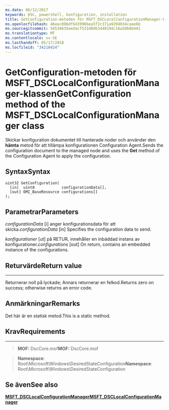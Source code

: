 ```yaml
---
ms.date: 06/12/2017
keywords: DSC, powershell, konfiguration, installation
title: GetConfiguration-metoden för MSFT_DSCLocalConfigurationManager-klassen
ms.openlocfilehash: 46eec896df643996bea5f2c371a9294034caae6b
ms.sourcegitcommit: 54534635eedacf531d8d6344019dc16a50b8b441
ms.translationtype: MT
ms.contentlocale: sv-SE
ms.lasthandoff: 05/17/2018
ms.locfileid: "34218424"
---
```

# <a name="getconfiguration-method-of-the-msftdsclocalconfigurationmanager-class"></a><span data-ttu-id="2eeaf-103">GetConfiguration-metoden för MSFT_DSCLocalConfigurationManager-klassen</span><span class="sxs-lookup"><span data-stu-id="2eeaf-103">GetConfiguration method of the MSFT_DSCLocalConfigurationManager class</span></span>

<span data-ttu-id="2eeaf-104">Skickar konfiguration dokumentet till hanterade noder och använder den **hämta** metod för att tillämpa konfigurationen Configuration Agent.</span><span class="sxs-lookup"><span data-stu-id="2eeaf-104">Sends the configuration document to the managed node and uses the **Get** method of the Configuration Agent to apply the configuration.</span></span>

<a name="syntax"></a><span data-ttu-id="2eeaf-105">Syntax</span><span class="sxs-lookup"><span data-stu-id="2eeaf-105">Syntax</span></span>
------

```mof
uint32 GetConfiguration(
  [in]  uint8            configurationData[],
  [out] OMI_BaseResource configurations[]
);
```

<a name="parameters"></a><span data-ttu-id="2eeaf-106">Parametrar</span><span class="sxs-lookup"><span data-stu-id="2eeaf-106">Parameters</span></span>
----------

<span data-ttu-id="2eeaf-107">*configurationData* \[i\] anger konfigurationsdata för att skicka.</span><span class="sxs-lookup"><span data-stu-id="2eeaf-107">*configurationData* \[in\] Specifies the configuration data to send.</span></span>

<span data-ttu-id="2eeaf-108">*konfigurationer* \[ut\] på RETUR, innehåller en inbäddad instans av konfigurationer.</span><span class="sxs-lookup"><span data-stu-id="2eeaf-108">*configurations* \[out\] On return, contains an embedded instance of the configurations.</span></span>

## <a name="return-value"></a><span data-ttu-id="2eeaf-109">Returvärde</span><span class="sxs-lookup"><span data-stu-id="2eeaf-109">Return value</span></span>
------------

<span data-ttu-id="2eeaf-110">Returnerar noll på lyckade; Annars returnerar en felkod.</span><span class="sxs-lookup"><span data-stu-id="2eeaf-110">Returns zero on success; otherwise returns an error code.</span></span>

## <a name="remarks"></a><span data-ttu-id="2eeaf-111">Anmärkningar</span><span class="sxs-lookup"><span data-stu-id="2eeaf-111">Remarks</span></span>

<span data-ttu-id="2eeaf-112">Det här är en statisk metod.</span><span class="sxs-lookup"><span data-stu-id="2eeaf-112">This is a static method.</span></span>

## <a name="requirements"></a><span data-ttu-id="2eeaf-113">Krav</span><span class="sxs-lookup"><span data-stu-id="2eeaf-113">Requirements</span></span>
------------
><span data-ttu-id="2eeaf-114">**MOF:** DscCore.mof</span><span class="sxs-lookup"><span data-stu-id="2eeaf-114">**MOF:** DscCore.mof</span></span>

><span data-ttu-id="2eeaf-115">**Namespace**: Root\Microsoft\Windows\DesiredStateConfiguration</span><span class="sxs-lookup"><span data-stu-id="2eeaf-115">**Namespace**: Root\Microsoft\Windows\DesiredStateConfiguration</span></span>


## <a name="see-also"></a><span data-ttu-id="2eeaf-116">Se även</span><span class="sxs-lookup"><span data-stu-id="2eeaf-116">See also</span></span>


[<span data-ttu-id="2eeaf-117">**MSFT_DSCLocalConfigurationManager**</span><span class="sxs-lookup"><span data-stu-id="2eeaf-117">**MSFT_DSCLocalConfigurationManager**</span></span>](msft-dsclocalconfigurationmanager.md)